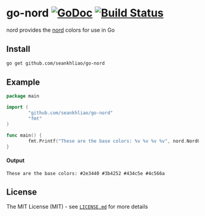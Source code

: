 # go-nord [![GoDoc](https://godoc.org/github.com/seankhliao/go-nord-color?status.svg)](https://godoc.org/github.com/seankhliao/go-nord-color) [![Build Status](https://img.shields.io/travis/seankhliao/go-nord-color.svg?style=flat-square)](https://travis-ci.org/seankhliao/go-nord-color)

nord provides the [nord](https://github.com/arcticicestudio/nord) colors for use in Go

## Install

```bash
go get github.com/seankhliao/go-nord
```

## Example

```go
package main

import (
        "github.com/seankhliao/go-nord"
        "fmt"
)

func main() {
        fmt.Printf("These are the base colors: %v %v %v %v", nord.Nord0, nord.Nord1, nord.Nord2, nord.Nord3)
}
```
#### Output
```
These are the base colors: #2e3440 #3b4252 #434c5e #4c566a
```

## License

The MIT License (MIT) - see [`LICENSE.md`](LICENSE.md) for more details
